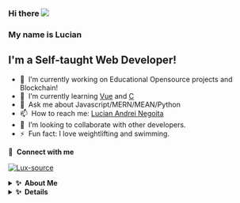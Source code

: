 ### Hi there <a href="https://www.gautamkrishnar.com/"><img src="https://media.giphy.com/media/hvRJCLFzcasrR4ia7z/giphy.gif" width="25px"></a>

### My name is Lucian

## I'm a Self-taught Web Developer!

- 🔭 &nbsp;I’m currently working on Educational Opensource projects and Blockchain!
- 🌱 &nbsp;I’m currently learning [Vue](https://vuejs.org/) and [C](https://en.wikipedia.org/wiki/C_(programming_language))
- 💬 &nbsp;Ask me about Javascript/MERN/MEAN/Python
- 📫 &nbsp;How to reach me: [Lucian Andrei Negoita](https://www.linkedin.com/in/lucian-andrei-negoita/)
- 👯 &nbsp;I’m looking to collaborate with other developers.
- ⚡ &nbsp;Fun fact: I love weightlifting and swimming.

🔗 &nbsp;**Connect with me**

<p align="left">
<a href="https://www.linkedin.com/in/lucian-andrei-negoita/" target="blank"><img align="center" src="https://raw.githubusercontent.com/rahuldkjain/github-profile-readme-generator/master/src/images/icons/Social/linked-in-alt.svg" alt="Lux-source" height="30" width="40" /></a>

<br />
<details>
  <summary><b>✨&nbsp;&nbsp;About&nbsp;Me</b></summary>
  <br/>

I am a Fullstack Developer. I create SPA web pages with responsive design, mainly using Frameworks like Angular or React. I'm a weightlifter and I also enjoy swimming since I was younger.

### Opensource Contributions

Most of my projects are released as open-source on GitHub, and currently I'm trying to contribute to this projects:

- [Devpill.me](https://github.com/dcbuild3r/devpill.me)

</details>

<details>
    <summary><b>✨&nbsp;&nbsp;Details</b></summary>
    
<a href="https://www.w3.org/html/" target="_blank"> <img src="https://raw.githubusercontent.com/devicons/devicon/master/icons/html5/html5-original-wordmark.svg" alt="html5" width="40" height="40"/> <a href="https://www.w3schools.com/css/" target="_blank"> <img src="https://raw.githubusercontent.com/devicons/devicon/master/icons/css3/css3-original-wordmark.svg" alt="css3" width="40" height="40"/> </a> <a href="https://developer.mozilla.org/en-US/docs/Web/JavaScript" target="_blank"> <img src="https://raw.githubusercontent.com/devicons/devicon/master/icons/javascript/javascript-original.svg" alt="javascript" width="40" height="40"/> <a href="https://commons.wikimedia.org/wiki/File:Solidity_logo.svg" target="_blank"/> <img src="https://upload.wikimedia.org/wikipedia/commons/thumb/9/98/Solidity_logo.svg/579px-Solidity_logo.svg.png?20201202112837" alt="Solidity" width="40" height="40"/> <a href="https://www.python.org/" target="_blank"/> <img src="https://upload.wikimedia.org/wikipedia/commons/thumb/c/c3/Python-logo-notext.svg/1869px-Python-logo-notext.svg.png" alt="python" width="40" hight="40"/> <a href="https://angular.io/" target="_blank"/> <img src="https://upload.wikimedia.org/wikipedia/commons/thumb/c/cf/Angular_full_color_logo.svg/2048px-Angular_full_color_logo.svg.png" alt="angular" width="40" hight="40"/> <a href="https://reactjs.org/" target="_blank"/> <img src="https://upload.wikimedia.org/wikipedia/commons/thumb/4/47/React.svg/1200px-React.svg.png" alt="react" width="40" hight="40"/> <a href="https://vuejs.org/" target="_blank"/> <img src="https://miro.medium.com/max/1200/1*qHsE-PM5TLmqzmYjmlr6-A.png" alt="vue" width="80" hight="80"/> <a href="https://jquery.com/" target="_blank"/> <img src="https://img2.freepng.es/20180601/vio/kisspng-jquery-web-development-ajax-event-php-ajax-5b111dfd8f9687.0714511015278484455882.jpg" alt="jQuery" width="80" hight="80"/> <a href="https://expressjs.com/es/" target="_blank"/> <img src="https://upload.wikimedia.org/wikipedia/commons/6/64/Expressjs.png" alt="express.js" width="80" hight="80"/> <a href="https://nodejs.org/en/" target="_blank"/> <img src="https://upload.wikimedia.org/wikipedia/commons/thumb/d/d9/Node.js_logo.svg/1280px-Node.js_logo.svg.png" alt="node.js" width="80" hight="80"/> <a href="https://getbootstrap.com/" target="_blank"/> <img src="https://upload.wikimedia.org/wikipedia/commons/thumb/b/b2/Bootstrap_logo.svg/512px-Bootstrap_logo.svg.png" alt="bootstrap" width="40" hight="40"/> <a href="https://tailwindcss.com/" target="_blank"/> <img src="https://upload.wikimedia.org/wikipedia/commons/thumb/d/d5/Tailwind_CSS_Logo.svg/2048px-Tailwind_CSS_Logo.svg.png" alt="tailwind" width="40" hight="40"/> <a href="https://sass-lang.com/" target="_blank"/> <img src="https://upload.wikimedia.org/wikipedia/commons/thumb/9/96/Sass_Logo_Color.svg/1280px-Sass_Logo_Color.svg.png" alt="sass" width="40" hight="40"/> <a href="https://git-scm.com/" target="_blank"/> <img src="https://upload.wikimedia.org/wikipedia/commons/thumb/e/e0/Git-logo.svg/1280px-Git-logo.svg.png" alt="git" width="40" hight="40"/> <a href="mongodb.com/es" target="_blank"/> <img src="https://upload.wikimedia.org/wikipedia/commons/thumb/9/93/MongoDB_Logo.svg/2560px-MongoDB_Logo.svg.png" alt="MongoDB" width="80" height="40"/>




</details>
